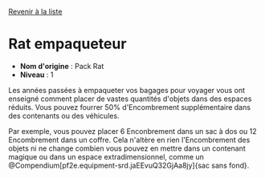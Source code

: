 [Revenir à la liste](list.md)

# Rat empaqueteur

 * **Nom d'origine** : Pack Rat
 * **Niveau** : 1


<p>Les années passées à empaqueter vos bagages pour voyager vous ont enseigné comment placer de vastes quantités d'objets dans des espaces réduits. Vous pouvez fourrer 50% d'Encombrement supplémentaire dans des contenants ou des véhicules.</p>
<p>Par exemple, vous pouvez placer 6 Enconbrement dans un sac à dos ou 12 Encombrement dans un coffre. Cela n'altère en rien l'Encombrement des objets ni ne change combien vous pouvez en mettre dans un contenant magique ou dans un espace extradimensionnel, comme un @Compendium[pf2e.equipment-srd.jaEEvuQ32GjAa8jy]{sac sans fond}.</p>